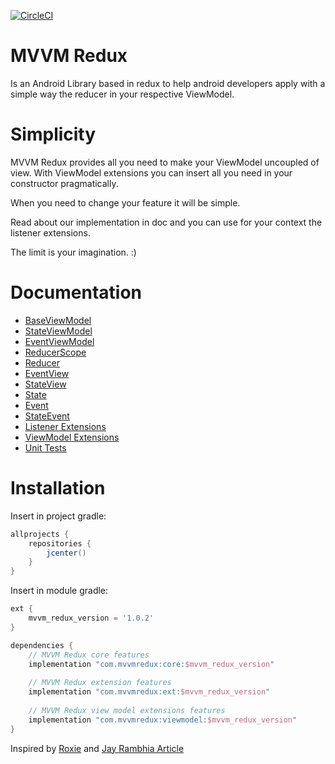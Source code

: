 [![CircleCI](https://circleci.com/gh/GabrielBrasileiro/mvvm-redux.svg?style=svg)](https://app.circleci.com/pipelines/github/GabrielBrasileiro/mvvm-redux?branch=master)

# MVVM Redux

Is an Android Library based in redux to help android developers apply with a simple way the reducer in your respective ViewModel.

# Simplicity

MVVM Redux provides all you need to make your ViewModel uncoupled of view. With ViewModel extensions you can insert all you need in your constructor pragmatically. 

When you need to change your feature it will be simple. 

Read about our implementation in doc and you can use for your context the listener extensions.

The limit is your imagination. :)

# Documentation

* [BaseViewModel](https://github.com/GabrielBrasileiro/mvvm-redux/wiki/1.-BaseViewModel)
* [StateViewModel](https://github.com/GabrielBrasileiro/mvvm-redux/wiki/2.-StateViewModel)
* [EventViewModel](https://github.com/GabrielBrasileiro/mvvm-redux/wiki/3.-EventViewModel)
* [ReducerScope](https://github.com/GabrielBrasileiro/mvvm-redux/wiki/4.-ReducerScope)
* [Reducer](https://github.com/GabrielBrasileiro/mvvm-redux/wiki/4.1.-Reducer)
* [EventView](https://github.com/GabrielBrasileiro/mvvm-redux/wiki/5.1.-EventView)
* [StateView](https://github.com/GabrielBrasileiro/mvvm-redux/wiki/6.1.-StateView)
* [State](https://github.com/GabrielBrasileiro/mvvm-redux/wiki/6.-State)
* [Event](https://github.com/GabrielBrasileiro/mvvm-redux/wiki/5.-Event)
* [StateEvent](https://github.com/GabrielBrasileiro/mvvm-redux/wiki/6.2.-StateEvent)
* [Listener Extensions](https://github.com/GabrielBrasileiro/mvvm-redux/wiki/7.-Listener-Extensions)
* [ViewModel Extensions](https://github.com/GabrielBrasileiro/mvvm-redux/wiki/8.-ViewModel-extensions)
* [Unit Tests](https://github.com/GabrielBrasileiro/mvvm-redux/wiki/9.-Unit-Tests)

# Installation

Insert in project gradle:

```groovy
allprojects {
    repositories {
        jcenter()
    }
}
```

Insert in module gradle:
```groovy
ext {
    mvvm_redux_version = '1.0.2'
}

dependencies {
    // MVVM Redux core features
    implementation "com.mvvmredux:core:$mvvm_redux_version"
    
    // MVVM Redux extension features
    implementation "com.mvvmredux:ext:$mvvm_redux_version"
    
    // MVVM Redux view model extensions features
    implementation "com.mvvmredux:viewmodel:$mvvm_redux_version"
}
```

Inspired by [Roxie](https://github.com/ww-tech/roxie) and [Jay Rambhia Article](https://jayrambhia.com/blog/android-redux-intro)
